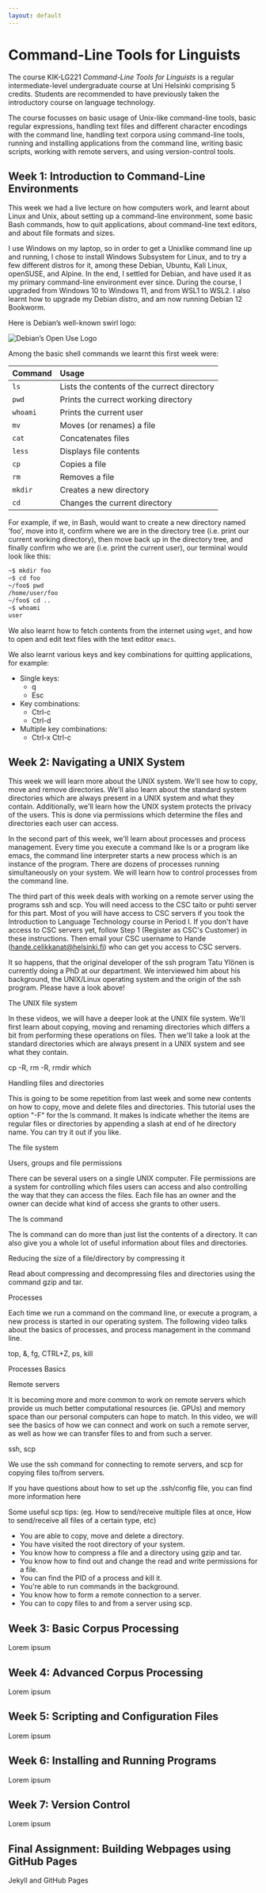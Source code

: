 ```yaml
---
layout: default
---
```


# Command-Line Tools for Linguists

The course KIK-LG221 _Command-Line Tools for Linguists_ is a regular intermediate-level undergraduate course
at Uni Helsinki comprising 5 credits. Students are recommended to have previously taken the introductory
course on language technology.

The course focusses on basic usage of Unix-like command-line tools, basic regular expressions, handling text
files and different character encodings with the command line, handling text corpora using command-line tools,
running and installing applications from the command line, writing basic scripts, working with remote servers,
and using version-control tools.

## Week 1: Introduction to Command-Line Environments

This week we had a live lecture on how computers work, and learnt about Linux and Unix, about setting up a
command-line environment, some basic Bash commands, how to quit applications, about command-line text editors,
and about file formats and sizes.

I use Windows on my laptop, so in order to get a Unixlike command line up and running, I chose to install
Windows Subsystem for Linux, and to try a few different distros for it, among these Debian, Ubuntu, Kali Linux,
openSUSE, and Alpine. In the end, I settled for Debian, and have used it as my primary command-line environment
ever since. During the course, I upgraded from Windows 10 to Windows 11, and from WSL1 to WSL2. I also learnt how
to upgrade my Debian distro, and am now running Debian 12 Bookworm.

Here is Debian’s well-known swirl logo:

![Debian’s Open Use Logo](https://www.debian.org/logos/openlogo-nd-100.png "Debian’s Open Use Logo")

Among the basic shell commands we learnt this first week were:

**Command** | **Usage**
:---        | :---
`ls`        | Lists the contents of the currect directory
`pwd`       | Prints the currect working directory
`whoami`    | Prints the current user
`mv`        | Moves (or renames) a file
`cat`       | Concatenates files
`less`      | Displays file contents
`cp`        | Copies a file
`rm`        | Removes a file
`mkdir`     | Creates a new directory
`cd`        | Changes the current directory

For example, if we, in Bash, would want to create a new directory named ‘foo’, move into it, confirm where we are
in the directory tree (i.e. print our current working directory), then move back up in the directory tree, and
finally confirm who we are (i.e. print the current user), our terminal would look like this:

```bash
~$ mkdir foo
~$ cd foo
~/foo$ pwd
/home/user/foo
~/foo$ cd ..
~$ whoami
user
```

We also learnt how to fetch contents from the internet using `wget`, and how to open and edit text files with the
text editor `emacs`.

We also learnt various keys and key combinations for quitting applications, for example:

* Single keys:
  * q
  * Esc
* Key combinations:
  * Ctrl-c
  * Ctrl-d
* Multiple key combinations:
  * Ctrl-x Ctrl-c

## Week 2: Navigating a UNIX System

This week we will learn more about the UNIX system. We'll see how to copy, move and remove directories.
We'll also learn about the standard system directories which are always present in a UNIX system and what
they contain. Additionally, we'll learn how the UNIX system protects the privacy of the users. This is done
via permissions which determine the files and directories each user can access.

In the second part of this week, we'll learn about processes and process management. Every time you execute
a command like ls or a program like emacs, the command line interpreter starts a new process which is an
instance of the program. There are dozens of processes running simultaneously on your system. We will learn
how to control processes from the command line.

The third part of this week deals with working on a remote server using the programs ssh and scp. You will
need access to the CSC taito or puhti server for this part. Most of you will have access to CSC servers if
you took the Introduction to Language Technology course in Period I. If you don't have access to CSC servers
yet, follow Step 1 (Register as CSC's Customer) in these instructions. Then email your CSC username to Hande
(hande.celikkanat@helsinki.fi) who can get you access to CSC servers.

It so happens, that the original developer of the ssh program Tatu Ylönen is currently doing a PhD at our
department. We interviewed him about his background, the UNIX/Linux operating system and the origin of the
ssh program. Please have a look above!

The UNIX file system

In these videos, we will have a deeper look at the UNIX file system. We'll first learn about copying, moving
and renaming directories which differs a bit from performing these operations on files. Then we'll take a
look at the standard directories which are always present in a UNIX system and see what they contain.

cp -R, rm -R, rmdir
which

Handling files and directories

This is going to be some repetition from last week and some new contents on how to copy, move and delete files
and directories. This tutorial uses the option "-F" for the ls command. It makes ls indicate whether the items
are regular files or directories by appending a slash at end of he directory name. You can try it out if you like.

The file system

Users, groups and file permissions

There can be several users on a single UNIX computer. File permissions are a system for controlling which
files users can access and also controlling the way that they can access the files. Each file has an owner
and the owner can decide what kind of access she grants to other users.

The ls command

The ls command can do more than just list the contents of a directory. It can also give you a whole lot of
useful information about files and directories.

Reducing the size of a file/directory by compressing it

Read about compressing and decompressing files and directories using the command gzip and tar.

Processes

Each time we run a command on the command line, or execute a program, a new process is started in our
operating system. The following video talks about the basics of processes, and process management in the
command line.

top, &, fg, CTRL+Z, ps, kill

Processes Basics

Remote servers

It is becoming more and more common to work on remote servers which provide us much better computational
resources (ie. GPUs) and memory space than our personal computers can hope to match. In this video, we will
see the basics of how we can connect and work on such a remote server, as well as how we can transfer files
to and from such a server.

ssh, scp

We use the ssh command for connecting to remote servers, and scp for copying files to/from servers.

If you have questions about how to set up the .ssh/config file, you can find more information here

Some useful scp tips: (eg. How to send/receive multiple files at once, How to send/receive all files of a
certain type, etc)

* You are able to copy, move and delete a directory.
* You have visited the root directory of your system. 
* You know how to compress a file and a directory using gzip and tar.
* You know how to find out and change the read and write permissions for a file.
* You can find the PID of a process and kill it.
* You're able to run commands in the background.
* You know how to form a remote connection to a server.
* You can to copy files to and from a server using scp.

## Week 3: Basic Corpus Processing

Lorem ipsum

## Week 4: Advanced Corpus Processing

Lorem ipsum

## Week 5: Scripting and Configuration Files

Lorem ipsum

## Week 6: Installing and Running Programs

Lorem ipsum

## Week 7: Version Control

Lorem ipsum

## Final Assignment: Building Webpages using GitHub Pages

Jekyll and GitHub Pages
